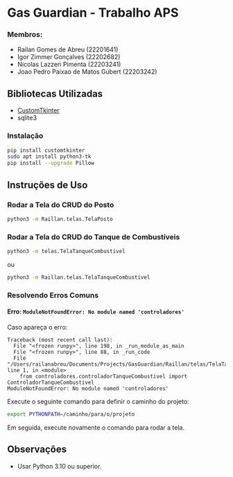 
# Gas Guardian - Trabalho APS

### Membros:
- Railan Gomes de Abreu (22201641)
- Igor Zimmer Gonçalves (22202682)
- Nicolas Lazzeri Pimenta (22203241)
- Joao Pedro Paixao de Matos Gubert (22203242)

## Bibliotecas Utilizadas
- [CustomTkinter](https://github.com/TomSchimansky/CustomTkinter)
- sqlite3

### Instalação
```bash
pip install customtkinter
sudo apt install python3-tk
pip install --upgrade Pillow
```

## Instruções de Uso

### Rodar a Tela do CRUD do Posto
```bash
python3 -m Raillan.telas.TelaPosto
```

### Rodar a Tela do CRUD do Tanque de Combustíveis
```bash
python3 -m telas.TelaTanqueCombustivel
```
ou
```bash
python3 -m Raillan.telas.TelaTanqueCombustivel
```

### Resolvendo Erros Comuns

#### Erro: `ModuleNotFoundError: No module named 'controladores'`

Caso apareça o erro:

```plaintext
Traceback (most recent call last):
  File "<frozen runpy>", line 198, in _run_module_as_main
  File "<frozen runpy>", line 88, in _run_code
  File "/Users/railanabreu/Documents/Projects/GasGuardian/Raillan/telas/TelaTanqueCombustivel.py", line 1, in <module>
    from controladores.controladorTanqueCombustivel import ControladorTanqueCombustivel
ModuleNotFoundError: No module named 'controladores'
```

Execute o seguinte comando para definir o caminho do projeto:
```bash
export PYTHONPATH=/caminho/para/o/projeto
```
Em seguida, execute novamente o comando para rodar a tela.

## Observações
- Usar Python 3.10 ou superior.
